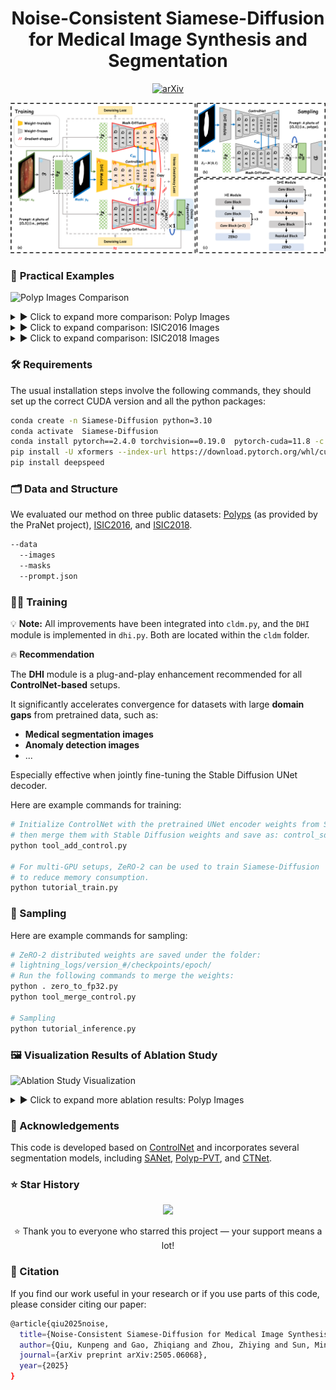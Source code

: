 <div align="center">
<h1>Noise-Consistent Siamese-Diffusion for Medical Image Synthesis and Segmentation</h1>

[![arXiv](https://img.shields.io/badge/arXiv-<2505.06068>-<COLOR>.svg)](https://arxiv.org/abs/2505.06068v1)

</div>

<div align="center">
<img src="images/figure1.png", width="1000">
</div>

### 🚀 **Practical Examples**

![Polyp Images Comparison](images/figure2.png)

<details>
<summary>▶ Click to expand more comparison: Polyp Images</summary>

<!-- Polyp Images -->
![Polyp Example](images/figure3.png)

</details>

<details>
<summary>▶ Click to expand comparison: ISIC2016 Images</summary>

<!-- ISIC2016 Images -->
![ISIC2016 Example](images/figure4.png)

</details>

<details>
<summary>▶ Click to expand comparison: ISIC2018 Images</summary>

<!-- ISIC2018 Images -->
![ISIC2018 Example](images/figure5.png)

</details>

### 🛠️ Requirements
The usual installation steps involve the following commands, they should set up the correct CUDA version and all the python packages:
```bash
conda create -n Siamese-Diffusion python=3.10
conda activate  Siamese-Diffusion
conda install pytorch==2.4.0 torchvision==0.19.0  pytorch-cuda=11.8 -c pytorch -c nvidia
pip install -U xformers --index-url https://download.pytorch.org/whl/cu118
pip install deepspeed
```

### 🗂️ Data and Structure
We evaluated our method on three public datasets: [Polyps](https://github.com/DengPingFan/PraNet) (as provided by the PraNet project), [ISIC2016](https://challenge.isic-archive.com/landing/2016/), and [ISIC2018](https://challenge.isic-archive.com/landing/2018/).
```bash
--data
  --images
  --masks
  --prompt.json
```

### 🏋️‍♂️ Training
  
💡 **Note:** All improvements have been integrated into `cldm.py`, and the `DHI` module is implemented in `dhi.py`. Both are located within the `cldm` folder.

🔥 **Recommendation**

The **DHI** module is a plug-and-play enhancement recommended for all **ControlNet-based** setups.

It significantly accelerates convergence for datasets with large **domain gaps** from pretrained data, such as:

- **Medical segmentation images**  
- **Anomaly detection images**
- ... 

Especially effective when jointly fine-tuning the Stable Diffusion UNet decoder.

Here are example commands for training:
```bash
# Initialize ControlNet with the pretrained UNet encoder weights from Stable Diffusion,  
# then merge them with Stable Diffusion weights and save as: control_sd15.ckpt  
python tool_add_control.py

# For multi-GPU setups, ZeRO-2 can be used to train Siamese-Diffusion  
# to reduce memory consumption.  
python tutorial_train.py
```

### 🎨 Sampling
Here are example commands for sampling:
```bash
# ZeRO-2 distributed weights are saved under the folder:  
# lightning_logs/version_#/checkpoints/epoch/  
# Run the following commands to merge the weights:  
python . zero_to_fp32.py  
python tool_merge_control.py

# Sampling
python tutorial_inference.py
```

### 🖼️ Visualization Results of Ablation Study
![Ablation Study Visualization](images/figure6.png)

<details>
<summary>▶ Click to expand more ablation results: Polyp Images</summary>

<!-- Polyp Images -->
![Polyp Example](images/figure7.png)

</details>

### 📣 Acknowledgements
This code is developed based on [ControlNet](https://github.com/lllyasviel/ControlNet) and incorporates several segmentation models, including [SANet](https://github.com/weijun-arc/SANet), [Polyp-PVT](https://github.com/DengPingFan/Polyp-PVT), and [CTNet](https://github.com/Fhujinwu/CTNet).

### ⭐️ Star History

<div align="center">
  <a href="https://www.star-history.com/#Qiukunpeng/Siamese-Diffusion&Date">
    <img src="https://api.star-history.com/svg?repos=Qiukunpeng/Siamese-Diffusion&type=Date" width="400">
  </a>
  <p>⭐️ Thank you to everyone who starred this project — your support means a lot!</p>
</div>

### 📖 Citation
If you find our work useful in your research or if you use parts of this code, please consider citing our paper:
```bash
@article{qiu2025noise,
  title={Noise-Consistent Siamese-Diffusion for Medical Image Synthesis and Segmentation},
  author={Qiu, Kunpeng and Gao, Zhiqiang and Zhou, Zhiying and Sun, Mingjie and Guo, Yongxin},
  journal={arXiv preprint arXiv:2505.06068},
  year={2025}
}
```

